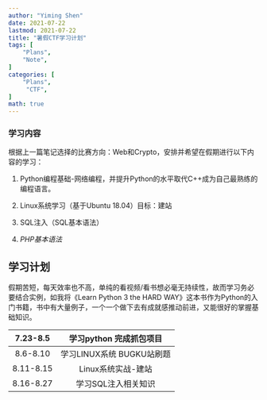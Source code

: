 ```yaml
---
author: "Yiming Shen"
date: 2021-07-22
lastmod: 2021-07-22
title: "暑假CTF学习计划"
tags: [
    "Plans",
    "Note",
]
categories: [
    "Plans",
     "CTF",
]
math: true
---
```


### 学习内容

根据上一篇笔记选择的比赛方向：Web和Crypto，安排并希望在假期进行以下内容的学习：

1. Python编程基础-网络编程，并提升Python的水平取代C++成为自己最熟练的编程语言。

2. Linux系统学习（基于Ubuntu 18.04）目标：建站

   [^教程]:https://linuxtools-rst.readthedocs.io/zh_CN/latest/advance/index.html

3. SQL注入（SQL基本语法）

4. *PHP基本语法*

## 学习计划

假期苦短，每天效率也不高，单纯的看视频/看书想必毫无持续性，故而学习务必要结合实例，如我将《Learn Python 3 the HARD WAY》这本书作为Python的入门书籍，书中有大量例子，一个一个做下去有成就感推动前进，又能很好的掌握基础知识。

| 7.23-8.5  |  学习python 完成抓包项目  |
| :-------: | :-----------------------: |
| 8.6-8.10  | 学习LINUX系统 BUGKU站刷题 |
| 8.11-8.15 |    Linux系统实战-建站     |
| 8.16-8.27 |    学习SQL注入相关知识    |



